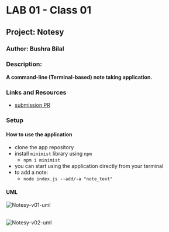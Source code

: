 # LAB 01 - Class 01

## Project: Notesy

### Author: Bushra Bilal

### Description: 
**A command-line (Terminal-based) note taking application.**

### Links and Resources

- [submission PR](https://github.com/401-advanced-javascript-sondos/notes/pulls)

### Setup

#### How to use the application 

- clone the app repository
- install `minimist` library using `npm`
  - `npm i minimist`
- you can start using the application directly from your terminal
- to add a note:
  - `node index.js --add/-a "note_text"`

#### UML

![Notesy-v01-uml](assets/uml.jpg)
<br><br>

![Notesy-v02-uml](assets/lab4uml.png)
